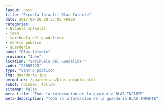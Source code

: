 ```yaml
---
layout: post
title: "Escuela Infantil Blas Infante"
date: 2017-09-20 20:57:05 +0200
categories:
- Escuela Infantil
- jaen
- sorihuela-del-guadalimar
- Centro público
- guarderia
name: "Blas Infante"
province: "Jaén"
location: "Sorihuela del Guadalimar"
code: "23008725"
type: "Centro público"
img: guarderia.jpg
permalink: /guarderias/blas-infante.html
robot: noindex, follow
sitemap: false
meta-title: "Toda la información de la guardería BLAS INFANTE"
meta-description: "Toda la información de la guardería BLAS INFANTE"
---
```

